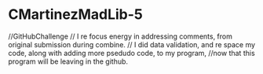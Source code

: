 # CMartinezMadLib-5
//GitHubChallenge 
// I re focus energy in addressing comments, from original submission during combine. 
// I did data validation, and re space my code, along with adding more psedudo code, to my program, 
//now that this program will be leaving in the github.
